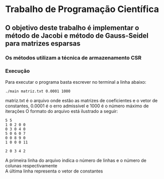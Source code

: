 # Trabalho de Programação Científica

## O objetivo deste trabalho é implementar o método de Jacobi e método de Gauss-Seidel para matrizes esparsas

### Os métodos utilizam a técnica de armazenamento CSR

### Execução

Para executar o programa basta escrever no terminal a linha abaixo:

```
./main matriz.txt 0.0001 1000
```

matriz.txt é o arquivo onde estão as matrizes de coeficientes e o vetor de constantes, 0.0001 é o erro admissível e 1000 é o número máximo de iterações
O formato do arquivo está ilustrado a seguir:

```
5 5
1 0 2 0 0
0 3 0 4 0
5 0 6 0 7
0 0 8 9 0
1 0 0 0 11

2 0 3 4 2
```

A primeira linha do arquivo indica o número de linhas e o número de colunas respectivamente
<br/>
A última linha representa o vetor de constantes
